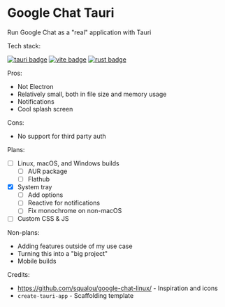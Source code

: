 # Google Chat Tauri

Run Google Chat as a "real" application with Tauri

Tech stack:

[![tauri badge](https://img.shields.io/badge/made_with-tauri-FFC131?logo=tauri&style=for-the-badge)](https://tauri.app) [![vite badge](https://img.shields.io/badge/bundled_with-vite-BC33FE?logo=vite&style=for-the-badge)](https://vitejs.dev) [![rust badge](https://img.shields.io/badge/built_with-rust-DEA584?logo=rust&style=for-the-badge)](https://www.typescriptlang.org/)

Pros:

- Not Electron
- Relatively small, both in file size and memory usage
- Notifications
- Cool splash screen

Cons:

- No support for third party auth

Plans:

- [ ] Linux, macOS, and Windows builds
  - [ ] AUR package
  - [ ] Flathub
- [x] System tray
  - [ ] Add options
  - [ ] Reactive for notifications
  - [ ] Fix monochrome on non-macOS
- [ ] Custom CSS & JS

Non-plans:

- Adding features outside of my use case
- Turning this into a "big project"
- Mobile builds

Credits:

- <https://github.com/squalou/google-chat-linux/> - Inspiration and icons
- `create-tauri-app` - Scaffolding template
